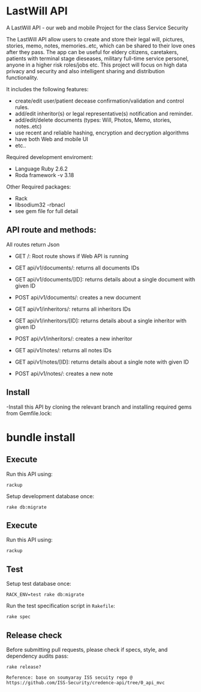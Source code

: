 # LastWill API

A LastWill API - our web and mobile Project for the class Service Security

The LastWill API allow users to create and store their legal will, pictures, stories, memo, notes, memories..etc, which can be shared to their love ones after they pass. The app can be useful for eldery citizens, caretakers,  patients with terminal stage dieseases, military full-time service personel, anyone in a higher risk roles/jobs etc.  This project will focus on high data privacy and security and also intelligent sharing and distribution functionality.

It includes the following features:
  - create/edit user/patient decease confirmation/validation and control rules.
  - add/edit inheritor(s) or legal representative(s) notification and reminder.
  - add/edit/delete documents (types: Will, Photos, Memo, stories, notes..etc)
  - use recent and reliable hashing, encryption and decryption algorithms
  - have both Web and mobile UI
  - etc..

 Required development enviroment:
  - Language Ruby 2.6.2
  - Roda framework -v 3.18

 Other Required packages:
   - Rack
   - libsodium32 -rbnacl
   - see gem file for full detail

## API route and methods:

All routes return Json
- GET /: Root route shows if Web API is running
- GET api/v1/documents/: returns all documents IDs
- GET api/v1/documents/[ID]: returns details about a single document with given ID
- POST api/v1/documents/: creates a new document


- GET api/v1/inheritors/: returns all inheritors IDs
- GET api/v1/inheritors/[ID]: returns details about a single inheritor with given ID
- POST api/v1/inheritors/: creates a new inheritor

- GET api/v1/notes/: returns all notes IDs
- GET api/v1/notes/[ID]: returns details about a single note with given ID
- POST api/v1/notes/: creates a new note

## Install
-Install this API by cloning the relevant branch and installing required gems from Gemfile.lock:
 # bundle install

## Execute

Run this API using:

 ```shell
 rackup
 ```
Setup development database once:

```shell
rake db:migrate
```

## Execute

Run this API using:

```shell
rackup
```

## Test

Setup test database once:

```shell
RACK_ENV=test rake db:migrate
```

Run the test specification script in `Rakefile`:

```shell
rake spec
```

## Release check

Before submitting pull requests, please check if specs, style, and dependency audits pass:

```shell
rake release?

Reference: base on soumyaray ISS secuity repo @ https://github.com/ISS-Security/credence-api/tree/0_api_mvc
